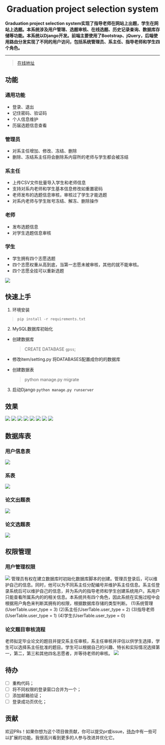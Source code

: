 <div align="center">
<h1>Graduation project selection system</h1>
</div>
<strong>Graduation project selection system实现了指导老师在网站上出题，学生在网站上选题。本系统涉及用户管理、选题审核、在线选题、历史记录查询、数据库存储等功能。本系统以Django开发。前端主要使用了Bootstrap、jQuery，后端使用路由分发实现了不同的用户访问，包括系统管理员、系主任、指导老师和学生四个角色。</strong>
<hr>

> [在线地址](http://gpss.mileschen.cn/)

## 功能
### 通用功能
- 登录、退出
- 记住密码、验证码
- 个人信息维护
- 历届选题信息查看
### 管理员
- 对系主任增加、修改、冻结、删除
- 删除、冻结系主任将会删除系内容所的老师与学生都会被冻结
### 系主任
- 上传CSV文件批量导入学生和老师信息
- 支持对系内老师和学生基本信息修改如重置密码
- 老师发布的选题信息审核，审核过了学生才能选题
- 对系内老师与学生账号冻结、解冻、删除操作
### 老师
- 发布选题信息
- 对学生选题信息审核

### 学生
- 学生拥有四个志愿选题
- 四个志愿权重从高到底，当第一志愿未被审核，其他的就不能审核。
- 四个志愿全挂可以重新选题

![](img/20230619162355.png)

## 快速上手
1. 环境安装
> `pip install -r requirements.txt`
2. MySQL数据库初始化
- 创建数据库
	
	> CREATE DATABASE `gpss`;
- 修改item/setting.py 将DATABASES配置成你的的数据库 
- 创建数据表
	
	> python manage.py migrate
3. 启动Django
`python manage.py runserver`

## 效果

![](img/20230620133233.png)
![](img/20230620133417.png)
![](img/20230620133713.png)
![](img/20230620133915.png)
![](img/20230620134010.png)
![](img/20230620134143.png)
![](img/20230620134216.png)
![](img/20230620134340.png)

## 数据库表
### 用户信息表
![](img/20230620131028.png)
### 系表
![](img/20230620131059.png)
### 论文出题表
![](img/20230620131156.png)
### 论文选题表
![](img/20230620131235.png)
## 权限管理
### 用户管理权限
![](img/20230619162856.png)
管理员有权在建立数据库时初始化数据库脚本的创建。管理员登录后，可以维护自己的信息。同时，他可以为不同系主任分配编号并维护系主任信息。系主任登录系统后可以维护自己的信息，并为系内的指导老师和学生创建系统用户。系用户只能查看所属系内的的相关信息。本系统共有四个角色，因此系统在实施过程中会根据用户角色来判断其拥有的权限，根据数据库存储的类型判断。
(1)系统管理(UserTable.user_type = 3)
(2)系主任(UserTable.user_type = 2)
(3)指导老师(UserTable.user_type = 1)
(4)学生(UserTable.user_type = 0)

### 论文题目审核流程
老师拟定毕业论文的题目并提交系主任审核，系主任审核并评估以供学生选择，学生可以选择系主任批准的题目。学生可以根据自己的兴趣、特长和实际情况选择第一，第二，第三和其他四名志愿者，并等待老师的审核。
![](img/20230619162928.png)



## 待办
- [ ] 重构代码；
- [ ] 将不同权限的登录窗口合并为一个；
- [ ] 添加邮箱验证；
- [ ] 登录成功页优化；

## 贡献
欢迎PRs！如果你想为这个项目做贡献，你可以提交pr或issue，[待办](#待办)中有一些可以扩展的功能。我很高兴看到更多的人参与改进并优化它。